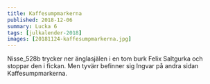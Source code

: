 ```yaml
---
title: Kaffesumpmarkerna
published: 2018-12-06
summary: Lucka 6
tags: [julkalender-2018]
images: [20181124-kaffesumpmarkerna.jpg]
---
```


Nisse_528b trycker ner änglasjälen i en tom burk Felix Saltgurka och stoppar den i fickan. Men tyvärr befinner sig Ingvar på andra sidan Kaffesumpmarkerna.
